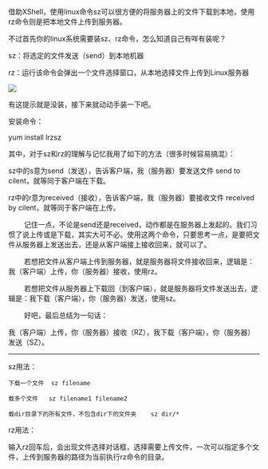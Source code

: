 借助XShell，使用linux命令sz可以很方便的将服务器上的文件下载到本地，使用rz命令则是把本地文件上传到服务器。

不过首先你的linux系统需要装sz、rz命令，怎么知道自己有咩有装呢？

sz：将选定的文件发送（send）到本地机器

rz：运行该命令会弹出一个文件选择窗口，从本地选择文件上传到Linux服务器

![](D:/download/youdaonote-pull-master/data/Technology/Linux/images/0526983278D140BB95A8F96F0834CB01clipboard.png)

有这提示就是没装，接下来就动动手装一下吧。

安装命令：

yum install lrzsz

其中，对于sz和rz的理解与记忆我用了如下的方法（很多时候容易搞混）：

sz中的s意为send（发送），告诉客户端，我（服务器）要发送文件 send to cilent，就等同于客户端在下载。

rz中的r意为received（接收），告诉客户端，我（服务器）要接收文件 received by cilent，就等同于客户端在上传。

        记住一点，不论是send还是received，动作都是在服务器上发起的。我们习惯了说上传或是下载，其实大可不必。使用这两个命令，只要思考一点，是要把文件从服务器上发送出去，还是从客户端接上接收回来，就可以了。

        若想把文件从客户端上传到服务器，就是服务器将文件接收回来，逻辑是：我（客户端）上传，你（服务器）接收，使用rz。

        若想把文件从服务器上下载回（到客户端），就是服务器将文件发送出去，逻辑是：我下载（客户端），你（服务器）发送，使用sz。

        好吧，最后总结为一句话：

我（客户端）上传，你（服务器）接收（RZ），我下载（客户端），你（服务器）发送（SZ）。

---------------------------------------------------------------------------------------------------------------------------

sz用法：

    下载一个文件	sz filename 

    载多个文件	sz filename1 filename2	　

    载dir目录下的所有文件，不包含dir下的文件夹	sz dir/*



rz用法：

输入rz回车后，会出现文件选择对话框，选择需要上传文件，一次可以指定多个文件，上传到服务器的路径为当前执行rz命令的目录。







